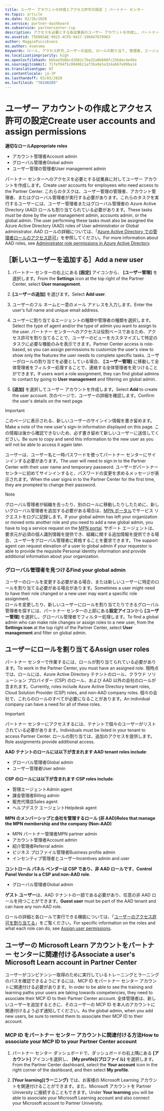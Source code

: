 ```yaml
---
title: ユーザー アカウントの作成とアクセス許可の設定 | パートナー センター
ms.topic: article
ms.date: 02/26/2020
ms.service: partner-dashboard
ms.subservice: partnercenter-csp
description: アクセスを必要とする各従業員のユーザー アカウントを作成し、パートナー センターでロールを割り当てる方法について説明します。 別の管理者特権を持つユーザーが、これを行うことができます。
ms.assetid: 75D805AE-9922-4CFD-9427-196047D70963
author: MaggiePucciEvans
ms.author: evansma
Keywords: ロール, アクセス許可,ユーザーの追加, ロールの割り当て, 管理者, エージェント,
ms.localizationpriority: high
ms.openlocfilehash: 6bbae5b8bcd2882c7ba32a8b660fc256dec4e49a
ms.sourcegitcommit: 717ef04f5c0040611af3ba9e5a324ab67e99ba14
ms.translationtype: HT
ms.contentlocale: ja-JP
ms.lasthandoff: 03/03/2020
ms.locfileid: "78240209"
---
```

# <a name="create-user-accounts-and-assign-permissions"></a><span data-ttu-id="878ab-105">ユーザー アカウントの作成とアクセス許可の設定</span><span class="sxs-lookup"><span data-stu-id="878ab-105">Create user accounts and assign permissions</span></span>

<span data-ttu-id="878ab-106">**適切なロール**</span><span class="sxs-lookup"><span data-stu-id="878ab-106">**Appropriate roles**</span></span>

- <span data-ttu-id="878ab-107">アカウント管理者</span><span class="sxs-lookup"><span data-stu-id="878ab-107">Account admin</span></span>
- <span data-ttu-id="878ab-108">グローバル管理者</span><span class="sxs-lookup"><span data-stu-id="878ab-108">Global admin</span></span>
- <span data-ttu-id="878ab-109">ユーザー管理の管理者</span><span class="sxs-lookup"><span data-stu-id="878ab-109">User management admin</span></span>

<span data-ttu-id="878ab-110">パートナー センターへのアクセスを必要とする従業員に対してユーザー アカウントを作成します。</span><span class="sxs-lookup"><span data-stu-id="878ab-110">Create user accounts for employees who need access to the Partner Center.</span></span> <span data-ttu-id="878ab-111">これらのタスクは、ユーザー管理の管理者、アカウント管理者、またはグローバル管理者が実行する必要があります。これらのタスクを実行するユーザーには、ユーザー管理者またはグローバル管理者の Azure Active Directory (AAD) ロールも割り当てられている必要があります。</span><span class="sxs-lookup"><span data-stu-id="878ab-111">These tasks must be done by the user management admin, accounts admin, or the global admin. The user performing these tasks must also be assigned the Azure Active Directory (AAD) roles of User administrator or Global administrator.</span></span> <span data-ttu-id="878ab-112">AAD ロールの詳細については、「[Azure Active Directory での管理者ロールのアクセス許可](https://docs.microsoft.com/azure/active-directory/users-groups-roles/directory-assign-admin-roles)」を参照してください。</span><span class="sxs-lookup"><span data-stu-id="878ab-112">For more information about AAD roles, see [Administrator role permissions in Azure Active Directory](https://docs.microsoft.com/azure/active-directory/users-groups-roles/directory-assign-admin-roles).</span></span>


## <a name="add-a-new-user"></a><span data-ttu-id="878ab-113">［新しいユーザーを追加する］</span><span class="sxs-lookup"><span data-stu-id="878ab-113">Add a new user</span></span>

1. <span data-ttu-id="878ab-114">パートナー センターの右上にある **[設定]** アイコンから、 **[ユーザー管理]** を選択します。</span><span class="sxs-lookup"><span data-stu-id="878ab-114">From the **Settings** icon at the top right of the Partner Center, select **User management**.</span></span>

2. <span data-ttu-id="878ab-115">**[ユーザーの追加]** を選びます。</span><span class="sxs-lookup"><span data-stu-id="878ab-115">Select **Add user**.</span></span>

3. <span data-ttu-id="878ab-116">ユーザーのフル ネームと一意のメール アドレスを入力します。</span><span class="sxs-lookup"><span data-stu-id="878ab-116">Enter the user's full name and unique email address.</span></span>

4. <span data-ttu-id="878ab-117">ユーザーに割り当てるエージェントの種類や管理者の種類を選択します。</span><span class="sxs-lookup"><span data-stu-id="878ab-117">Select the type of agent and/or the type of admin you want to assign to the user.</span></span> <span data-ttu-id="878ab-118">パートナー センターへのアクセスは役割ベースであるため、アクセス許可を割り当てることで、ユーザーのビューをカスタマイズして特定のタスクに必要な機能のみを表示できます。</span><span class="sxs-lookup"><span data-stu-id="878ab-118">Partner Center access is role-based, so you can assign permissions to customize the user's view to show only the features the user needs to complete specific tasks.</span></span>  <span data-ttu-id="878ab-119">ユーザーがロールの割り当てを必要としている場合、 **[ユーザー管理]** に移動して全体管理者をフィルター処理することで、連絡する全体管理者を見つけることができます。</span><span class="sxs-lookup"><span data-stu-id="878ab-119">If users want a role assignment, they can find global admins to contact by going to **User management** and filtering on global admin.</span></span>

5. <span data-ttu-id="878ab-120">**[追加]** を選択してユーザー アカウントを作成します。</span><span class="sxs-lookup"><span data-stu-id="878ab-120">Select **Add** to create the user account.</span></span> <span data-ttu-id="878ab-121">次のページで、ユーザーの詳細を確認します。</span><span class="sxs-lookup"><span data-stu-id="878ab-121">Confirm the user's details on the next page.</span></span>

> [!IMPORTANT]  
> <span data-ttu-id="878ab-122">このページに表示される、新しいユーザーのサインイン情報を書き留めます。</span><span class="sxs-lookup"><span data-stu-id="878ab-122">Make a note of the new user's sign-in information displayed on this page.</span></span> <span data-ttu-id="878ab-123">この情報は後から確認できないため、必ず書き留めて新しいユーザーに送信してください。</span><span class="sxs-lookup"><span data-stu-id="878ab-123">Be sure to copy and send this information to the new user as you will not be able to access it again later.</span></span> 

<span data-ttu-id="878ab-124">ユーザーは、ユーザー名と一時パスワードを使ってパートナー センターにサインインする必要があります。</span><span class="sxs-lookup"><span data-stu-id="878ab-124">The user will need to sign in to the Partner Center with their user name and temporary password.</span></span> <span data-ttu-id="878ab-125">ユーザーがパートナーセンターに初めてサインインすると、パスワードの変更を求めるメッセージが表示されます。</span><span class="sxs-lookup"><span data-stu-id="878ab-125">When the user signs in to the Partner Center for the first time, they are prompted to change their password.</span></span> 

> [!NOTE]  
>  <span data-ttu-id="878ab-126">グローバル管理者が組織を去ったり、別のロールに移動したりしたために、新しいグローバル管理者を追加する必要がある場合は、[MPN ポータル](https://partner.microsoft.com/support)でサービス リクエストをログに記録します。</span><span class="sxs-lookup"><span data-stu-id="878ab-126">If your global admin has left your organization or moved onto another role and you need to add a new global admin, you have to log a service request on the [MPN portal](https://partner.microsoft.com/support).</span></span> <span data-ttu-id="878ab-127">サポート エージェントは、要求元が必須の個人識別情報を提供でき、組織に関する追加情報を提供できる場合、ユーザーをグローバル管理者に昇格することを要求できます。</span><span class="sxs-lookup"><span data-stu-id="878ab-127">The support agent can request elevation of a user to global admin if your requestor is able to provide the requisite Personal identity information and provide additional information about your organization.</span></span>

### <a name="find-your-global-admin"></a><span data-ttu-id="878ab-128">グローバル管理者を見つける</span><span class="sxs-lookup"><span data-stu-id="878ab-128">Find your global admin</span></span>

<span data-ttu-id="878ab-129">ユーザーのロールを変更する必要がある場合、または新しいユーザーに特定のロールを割り当てる必要がある場合があります。</span><span class="sxs-lookup"><span data-stu-id="878ab-129">Sometimes a user might need to have their role changed or a new user may want a specific role assignment.</span></span>  
<span data-ttu-id="878ab-130">ロールを変更したり、新しいユーザーにロールを割り当てたりできるグローバル管理者を探すには、パートナー センターの上部にある**設定アイコン**から **[ユーザー管理]** を選択し、グローバル管理者でフィルター処理します。</span><span class="sxs-lookup"><span data-stu-id="878ab-130">To find a global admin who can make role changes or assign roles to a new user, from the **Settings icon** at the top right of the Partner Center, select **User management** and filter on global admin.</span></span> 

## <a name="assign-user-roles"></a><span data-ttu-id="878ab-131">ユーザーにロールを割り当てる</span><span class="sxs-lookup"><span data-stu-id="878ab-131">Assign user roles</span></span>

<span data-ttu-id="878ab-132">パートナー センターで作業するには、ロールが割り当てられている必要があります。</span><span class="sxs-lookup"><span data-stu-id="878ab-132">To work in the Partner Center, you must have an assigned role.</span></span>  <span data-ttu-id="878ab-133">現時点では、ロールには、Azure Active Directory テナントのロール、クラウド ソリューション プロバイダー (CSP) のロール、および AAD 以外の会社のロールが含まれます。</span><span class="sxs-lookup"><span data-stu-id="878ab-133">Currently, roles include Azure Active Directory tenant roles, Cloud Solution Provider (CSP) roles, and non-AAD company roles.</span></span> <span data-ttu-id="878ab-134">個々の会社で、これらのロールのすべてが必要になることがあります。</span><span class="sxs-lookup"><span data-stu-id="878ab-134">An individual company can have a need for all of these roles.</span></span>

>[!Important]
><span data-ttu-id="878ab-135">パートナー センターにアクセスするには、テナントで個々のユーザーがリストされている必要があります。</span><span class="sxs-lookup"><span data-stu-id="878ab-135">Individuals must be listed in your tenant to access Partner Center.</span></span> <span data-ttu-id="878ab-136">ロールの割り当ては、追加のアクセスを提供します。</span><span class="sxs-lookup"><span data-stu-id="878ab-136">Role assignments provide additional access.</span></span>


<span data-ttu-id="878ab-137">**AAD テナントのロールには以下が含まれます**:</span><span class="sxs-lookup"><span data-stu-id="878ab-137">**AAD tenant roles include**:</span></span>
- <span data-ttu-id="878ab-138">グローバル管理者</span><span class="sxs-lookup"><span data-stu-id="878ab-138">Global admin</span></span>
- <span data-ttu-id="878ab-139">ユーザー管理者</span><span class="sxs-lookup"><span data-stu-id="878ab-139">User admin</span></span>

<span data-ttu-id="878ab-140">**CSP のロールには以下が含まれます**:</span><span class="sxs-lookup"><span data-stu-id="878ab-140">**CSP roles include**:</span></span>
- <span data-ttu-id="878ab-141">管理エージェント</span><span class="sxs-lookup"><span data-stu-id="878ab-141">Admin agent</span></span>
- <span data-ttu-id="878ab-142">課金管理者</span><span class="sxs-lookup"><span data-stu-id="878ab-142">Billing admin</span></span>
- <span data-ttu-id="878ab-143">販売代理店</span><span class="sxs-lookup"><span data-stu-id="878ab-143">Sales agent</span></span>
- <span data-ttu-id="878ab-144">ヘルプデスク エージェント</span><span class="sxs-lookup"><span data-stu-id="878ab-144">Helpdesk agent</span></span>

<span data-ttu-id="878ab-145">**MPN のメンバーシップと会社を管理するロール (非 AAD)**</span><span class="sxs-lookup"><span data-stu-id="878ab-145">**Roles that manage the MPN membership and the company (Non-AAD)**</span></span>
- <span data-ttu-id="878ab-146">MPN パートナー管理者</span><span class="sxs-lookup"><span data-stu-id="878ab-146">MPN partner admin</span></span>
- <span data-ttu-id="878ab-147">アカウント管理者</span><span class="sxs-lookup"><span data-stu-id="878ab-147">Account admin</span></span>
- <span data-ttu-id="878ab-148">紹介管理者</span><span class="sxs-lookup"><span data-stu-id="878ab-148">Referral admin</span></span>
- <span data-ttu-id="878ab-149">ビジネス プロファイル管理者</span><span class="sxs-lookup"><span data-stu-id="878ab-149">Business profile admin</span></span>
- <span data-ttu-id="878ab-150">インセンティブ管理者とユーザー</span><span class="sxs-lookup"><span data-stu-id="878ab-150">Incentives admin and user</span></span>

<span data-ttu-id="878ab-151">**コントロール パネル ベンダーは CSP であり、非 AAD ロールです**。</span><span class="sxs-lookup"><span data-stu-id="878ab-151">**Control Panel Vendor is a CSP and non-AAD role**.</span></span>
- <span data-ttu-id="878ab-152">グローバル管理者</span><span class="sxs-lookup"><span data-stu-id="878ab-152">Global admin</span></span>

<span data-ttu-id="878ab-153">**ゲスト ユーザー**は、AAD テナントの一部である必要があり、任意の非 AAD ロールを持つことができます。</span><span class="sxs-lookup"><span data-stu-id="878ab-153">**Guest user** must be part of the AAD tenant and can have any non-AAD role.</span></span>

<span data-ttu-id="878ab-154">ロールの詳細と各ロールで実行できる機能については、「[ユーザーのアクセス許可を割り当てる](permissions-overview.md)」をご覧ください。</span><span class="sxs-lookup"><span data-stu-id="878ab-154">For specific information on the roles and what each role can do, see [Assign user permissions](permissions-overview.md).</span></span>

## <a name="associate-a-users-microsoft-learn-account-in-partner-center"></a><span data-ttu-id="878ab-155">ユーザーの Microsoft Learn アカウントをパートナー センターに関連付ける</span><span class="sxs-lookup"><span data-stu-id="878ab-155">Associate a user's Microsoft Learn account in Partner Center</span></span>

<span data-ttu-id="878ab-156">ユーザーがコンピテンシー取得のために実行しているトレーニングとラーニングのパスを確認できるようにするには、MCP ID をパートナー センター アカウントに関連付ける必要があります。</span><span class="sxs-lookup"><span data-stu-id="878ab-156">In order to be able to see the training and learning paths your users are taking towards competencies, they need to associate their MCP ID to their Partner Center account.</span></span> <span data-ttu-id="878ab-157">全体管理者は、新しいユーザーを追加するときに、そのユーザーの MCP ID を本人のアカウントに関連付けるよう必ず通知してください。</span><span class="sxs-lookup"><span data-stu-id="878ab-157">As the global admin, when you add new users, be sure to remind them to associate their MCP ID to their account.</span></span> 

### <a name="how-to-associate-your-mcp-id-to-your-partner-center-account"></a><span data-ttu-id="878ab-158">MCP ID をパートナー センター アカウントに関連付ける方法</span><span class="sxs-lookup"><span data-stu-id="878ab-158">How to associate your MCP ID to your Partner Center account</span></span>

1. <span data-ttu-id="878ab-159">パートナー センター ダッシュボードで、ダッシュボードの右上隅にある **[アカウント]** アイコンを選択し、 **[My profile]\(プロファイル\)** を選択します。</span><span class="sxs-lookup"><span data-stu-id="878ab-159">From the Partner Center dashboard, select the **Your account** icon in the right corner of the dashboard, and then select **My profile**.</span></span>

2. <span data-ttu-id="878ab-160">**[Your learning]\(ラーニング\)** では、お客様の Microsoft Learning アカウントを関連付けることができます。また、Microsoft アカウントを Partner University に接続することもできます。</span><span class="sxs-lookup"><span data-stu-id="878ab-160">Under **Your learning** you will be able to associate your Microsoft Learning account and also connect your Microsoft account to Partner University.</span></span>








